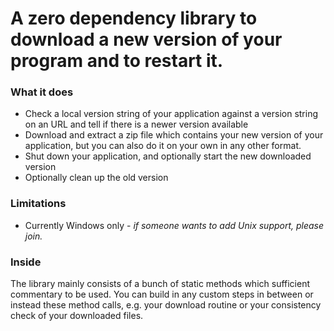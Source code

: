# A zero dependency library to download a new version of your program and to restart it.
### What it does
- Check a local version string of your application against a version string on an URL and tell if there is a newer version available
- Download and extract a zip file which contains your new version of your application, but you can also do it on your own in any other format.
- Shut down your application, and optionally start the new downloaded version
- Optionally clean up the old version 
### Limitations
- Currently Windows only - *if someone wants to add Unix support, please join.*

### Inside
The library mainly consists of a bunch of static methods which sufficient commentary to be used. You can build in any custom steps in between or instead these method calls, e.g. your download routine or your consistency check of your downloaded files.

